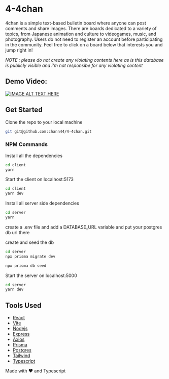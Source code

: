 # 4-4chan

4chan is a simple text-based bulletin board where anyone can post comments and share images. There are boards dedicated to a variety of topics, from Japanese animation and culture to videogames, music, and photography. Users do not need to register an account before participating in the community. Feel free to click on a board below that interests you and jump right in!

_NOTE : please do not create any violating contents here as is this database is publicly visible and i'm not responsibe for any violating content_

## Demo Video:

[![IMAGE ALT TEXT HERE](https://img.youtube.com/vi/Be8o9KWezCw/0.jpg)](https://www.youtube.com/watch?v=Be8o9KWezCw)

## Get Started

Clone the repo to your local machine

```bash
git git@github.com:chann44/4-4chan.git
```

### NPM Commands

Install all the dependencies

```bash
cd client
yarn
```

Start the client on localhost:5173

```bash
cd client
yarn dev
```

Install all server side dependencies

```bash
cd server
yarn
```

create a .env file and add a DATABASE_URL variable and put your postgres db url there

create and seed the db

```bash
cd server
npx prisma migrate dev

npx prisma db seed
```

Start the server on localhost:5000

```bash
cd server
yarn dev
```

## Tools Used

- [React](https://reactjs.org)
- [Vite](https://vitejs.dev/)
- [Nodejs](https://nodejs.org/)
- [Express](https://expressjs.com/)
- [Axios](https://github.com/axios/axios)
- [Prisma](https://www.prisma.io/)
- [Postgres](https://www.postgresql.org/)
- [Tailwind](https://tailwindcss.com/)
- [Typescript](https://www.typescriptlang.org/)

Made with :heart: and Typescript
